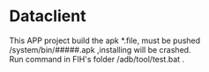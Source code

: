 # Dataclient
This APP project build the apk *.file, must be pushed /system/bin/#####.apk ,installing will be crashed.  
Run command in FIH's folder /adb/tool/test.bat .
